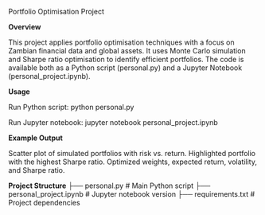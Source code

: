 Portfolio Optimisation Project

**Overview**

This project applies portfolio optimisation techniques with a focus on Zambian financial data and global assets. It uses Monte Carlo simulation and Sharpe ratio optimisation to identify efficient portfolios. The code is available both as a Python script (personal.py) and a Jupyter Notebook (personal_project.ipynb).

**Usage**

Run Python script:
python personal.py

Run Jupyter notebook:
jupyter notebook personal_project.ipynb

**Example Output**

Scatter plot of simulated portfolios with risk vs. return.
Highlighted portfolio with the highest Sharpe ratio.
Optimized weights, expected return, volatility, and Sharpe ratio.

**Project Structure**
├── personal.py              # Main Python script
├── personal_project.ipynb   # Jupyter notebook version
├── requirements.txt         # Project dependencies

